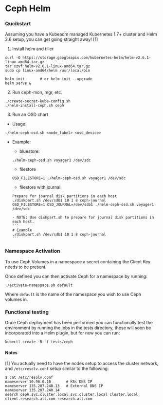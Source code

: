 # Ceph Helm

### Qucikstart

Assuming you have a Kubeadm managed Kubernetes 1.7+ cluster and Helm 2.6 setup, you can get going straight away! [1]

1. Install helm and tiller
```
curl -O https://storage.googleapis.com/kubernetes-helm/helm-v2.6.1-linux-amd64.tar.gz
tar xzvf helm-v2.6.1-linux-amd64.tar.gz 
sudo cp linux-amd64/helm /usr/local/bin

helm init       # or helm init --upgrade
helm serve &
```

2. Run ceph-mon, mgr, etc. 
```
./create-secret-kube-config.sh
./helm-install-ceph.sh ceph
```

3. Run an OSD chart
- Usage:
```
./helm-ceph-osd.sh <node_label> <osd_device>
```

- Example:
   - bluestore:
   ```
   ./helm-ceph-osd.sh voyager1 /dev/sdc
   ```

   - filestore
   ```
   OSD_FILESTORE=1 ./helm-ceph-osd.sh voyager1 /dev/sdc
   ```

   - filestore with journal
   ```
   Prepare for journal disk partitions in each host
   ./diskpart.sh /dev/sdb1 10 1 8 ceph-journal 
   OSD_FILESTORE=1 OSD_JOURNAL=/dev/sdb1 ./helm-ceph-osd.sh voyager1 /dev/sdc
   ```
      
      - NOTE: Use diskpart.sh to prepare for journal disk partitions in each host.
      ```
      # Example
      ./diskpart.sh /dev/sdb1 10 1 8 ceph-journal 
      ```
   
### Namespace Activation

To use Ceph Volumes in a namespace a secret containing the Client Key needs to be present.

Once defined you can then activate Ceph for a namespace by running:
```
./activate-namespace.sh default
```

Where `default` is the name of the namespace you wish to use Ceph volumes in.

### Functional testing

Once Ceph deployment has been performed you can functionally test the environment by running the jobs in the tests directory, these will soon be incorporated into a Helm plugin, but for now you can run:

```
kubectl create -R -f tests/ceph
```


#### Notes
[1] You actually need to have the nodes setup to access the cluster network, and `/etc/resolv.conf` setup similar to the following:
```
$ cat /etc/resolv.conf
nameserver 10.96.0.10		# K8s DNS IP
nameserver 135.207.240.13	# External DNS IP
nameserver 135.207.240.14
search ceph.svc.cluster.local svc.cluster.local cluster.local client.research.att.com research.att.com
```
